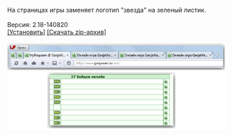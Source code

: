 На страницах игры заменяет логотип "звезда" на зеленый листик.
<br>
<br>
Версия: 2.18-140820
<br>
[[Установить]](https://raw.githubusercontent.com/MyRequiem/comfortablePlayingInGW/master/separatedScripts/NotGiveCannabisLeaf/notGiveCannabisLeaf.user.js) [[Скачать zip-архив]](https://raw.githubusercontent.com/MyRequiem/comfortablePlayingInGW/master/separatedScripts/NotGiveCannabisLeaf/notGiveCannabisLeaf.user.js.zip)
<br>
<br>
![NotGiveCannabisLeaf](https://raw.githubusercontent.com/MyRequiem/comfortablePlayingInGW/master/imgs/NotGiveCannabisLeaf/screen.png)
<br>
